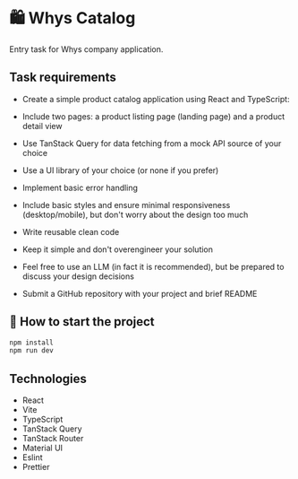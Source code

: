 # 🛍️ Whys Catalog

Entry task for Whys company application.

## Task requirements

- Create a simple product catalog application using React and TypeScript:

- Include two pages: a product listing page (landing page) and a product detail view
- Use TanStack Query for data fetching from a mock API source of your choice
- Use a UI library of your choice (or none if you prefer)
- Implement basic error handling
- Include basic styles and ensure minimal responsiveness (desktop/mobile), but don't worry about the design too much
- Write reusable clean code
- Keep it simple and don't overengineer your solution
- Feel free to use an LLM (in fact it is recommended), but be prepared to discuss your design decisions
- Submit a GitHub repository with your project and brief README

## 🚀 How to start the project

```bash
npm install
npm run dev
```

## Technologies

- React
- Vite
- TypeScript
- TanStack Query
- TanStack Router
- Material UI
- Eslint
- Prettier
